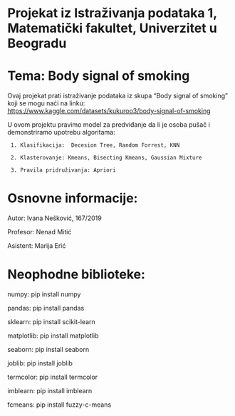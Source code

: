# Projekat iz Istraživanja podataka 1, Matematički fakultet, Univerzitet u Beogradu

# Tema: Body signal of smoking

Ovaj projekat prati istraživanje podataka iz skupa “Body signal of smoking”
koji se mogu naći na linku:
https://www.kaggle.com/datasets/kukuroo3/body-signal-of-smoking

U ovom projektu pravimo model za predviđanje da li je osoba pušač i demonstriramo upotrebu algoritama:

     1. Klasifikacija:  Decesion Tree, Random Forrest, KNN
     
     2. Klasterovanje: Kmeans, Bisecting Kmeans, Gaussian Mixture
     
     3. Pravila pridruživanja: Apriori

# Osnovne informacije:

 Autor: Ivana Nešković, 167/2019
 
 Profesor: Nenad Mitić

 Asistent: Marija Erić

 
# Neophodne biblioteke:

 numpy: pip install numpy
 
 pandas: pip install pandas
 
 sklearn: pip install scikit-learn
 
 matplotlib: pip install matplotlib
 
 seaborn: pip install seaborn
 
 joblib: pip install joblib
 
 termcolor: pip install termcolor
 
 imblearn: pip install imblearn
 
 fcmeans: pip install fuzzy-c-means
